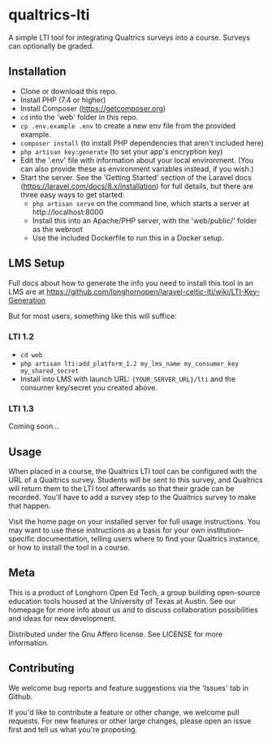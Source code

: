 # qualtrics-lti
A simple LTI tool for integrating Qualtrics surveys into a course.  Surveys can optionally be graded.

## Installation
* Clone or download this repo.
* Install PHP (7.4 or higher)
* Install Composer (https://getcomposer.org)
* `cd` into the 'web' folder in this repo.
* `cp .env.example .env` to create a new env file from the provided example.
* `composer install` (to install PHP dependencies that aren't included here)
* `php artisan key:generate` (to set your app's encryption key)
* Edit the '.env' file with information about your local environment.  (You can also provide these as environment variables instead, if you wish.)
* Start the server.  See the 'Getting Started' section of the Laravel docs (https://laravel.com/docs/8.x/installation) for full details, but there are three easy ways to get started:
    * `php artisan serve` on the command line, which starts a server at http://localhost:8000
    * Install this into an Apache/PHP server, with the 'web/public/' folder as the webroot
    * Use the included Dockerfile to run this in a Docker setup.

## LMS Setup
Full docs about how to generate the info you need to install this tool in an LMS are at https://github.com/longhornopen/laravel-celtic-lti/wiki/LTI-Key-Generation

But for most users, something like this will suffice:

### LTI 1.2
* `cd web`
* `php artisan lti:add_platform_1.2 my_lms_name my_consumer_key my_shared_secret`
* Install into LMS with launch URL: `{YOUR_SERVER_URL}/lti` and the consumer key/secret you created above.

### LTI 1.3
Coming soon...

## Usage
When placed in a course, the Qualtrics LTI tool can be configured with the URL of a Qualtrics survey.  Students will be sent to this survey, and Qualtrics will return them to the LTI tool afterwards so that their grade can be recorded.  You'll have to add a survey step to the Qualtrics survey to make that happen.

Visit the home page on your installed server for full usage instructions.  You may want to use these instructions as a basis for your own institution-specific documentation, telling users where to find your Qualtrics instance, or how to install the tool in a course.

## Meta
This is a product of Longhorn Open Ed Tech, a group building open-source education tools housed at the University of Texas at Austin. See our homepage for more info about us and to discuss collaboration possibilities and ideas for new development.

Distributed under the Gnu Affero license. See LICENSE for more information.

## Contributing
We welcome bug reports and feature suggestions via the 'Issues' tab in Github.

If you'd like to contribute a feature or other change, we welcome pull requests. For new features or other large changes, please open an issue first and tell us what you're proposing.
